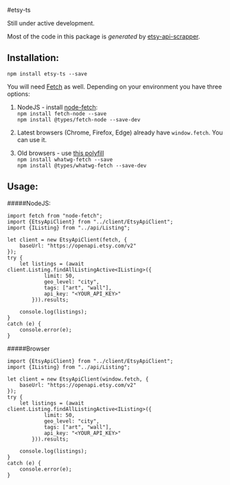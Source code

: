 #etsy-ts

Still under active development.

Most of the code in this package is _generated_ by [etsy-api-scrapper](https://github.com/Granga/etsy-api-scraper).

## Installation:
`npm install etsy-ts --save`

You will need [Fetch](https://developer.mozilla.org/en/docs/Web/API/Fetch_API) as well.
Depending on your environment you have three options:  


1. NodeJS - install [node-fetch](https://github.com/bitinn/node-fetch):  
    `npm install fetch-node --save`  
    `npm install @types/fetch-node --save-dev`  
    
2. Latest browsers (Chrome, Firefox, Edge) already have `window.fetch`. You can use it.  

3. Old browsers - use [this polyfill](https://github.com/github/fetch)  
    `npm install whatwg-fetch --save`  
    `npm install @types/whatwg-fetch --save-dev`



## Usage:
#####NodeJS:  
```
import fetch from "node-fetch";
import {EtsyApiClient} from "../client/EtsyApiClient";
import {IListing} from "../api/Listing";

let client = new EtsyApiClient(fetch, {
    baseUrl: "https://openapi.etsy.com/v2"
});
try {
    let listings = (await client.Listing.findAllListingActive<IListing>({
            limit: 50,
            geo_level: "city",
            tags: ["art", "wall"],
            api_key: "<YOUR_API_KEY>"
        })).results;
    
    console.log(listings);
}
catch (e) {
    console.error(e);
}
```

#####Browser
```
import {EtsyApiClient} from "../client/EtsyApiClient";
import {IListing} from "../api/Listing";

let client = new EtsyApiClient(window.fetch, {
    baseUrl: "https://openapi.etsy.com/v2"
});
try {
    let listings = (await client.Listing.findAllListingActive<IListing>({
            limit: 50,
            geo_level: "city",
            tags: ["art", "wall"],
            api_key: "<YOUR_API_KEY>"
        })).results;
        
    console.log(listings);
}
catch (e) {
    console.error(e);
}
```
